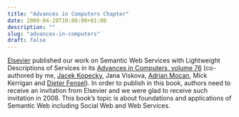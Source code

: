 ```yaml
---
title: "Advances in Computers Chapter"
date: 2009-04-28T10:00:00+01:00
description: ""
slug: "advances-in-computers"
draft: false
---
```


[Elsevier](http://www.elsevier.com/) published our work on Semantic Web Services with Lightweight Descriptions of Services in its [Advances in Computers, volume 76](http://www.elsevier.com/wps/find/bookdescription.cws_home/718525/description) (co-authored by me, [Jacek Kopecky](http://jacek.cz/), Jana Viskova, [Adrian Mocan](http://adrian-mocan.com/), Mick Kerrigan and [Dieter Fensel](http://www.fensel.com/)). In order to publish in this book, authors need to receive an invitation from Elsevier and we were glad to receive such invitation in 2008. This book’s topic is about foundations and applications of Semantic Web including Social Web and Web Services.

